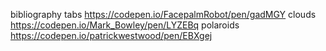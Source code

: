 bibliography
tabs
https://codepen.io/FacepalmRobot/pen/gadMGY
clouds
https://codepen.io/Mark_Bowley/pen/LYZEBq
polaroids
https://codepen.io/patrickwestwood/pen/EBXgej
